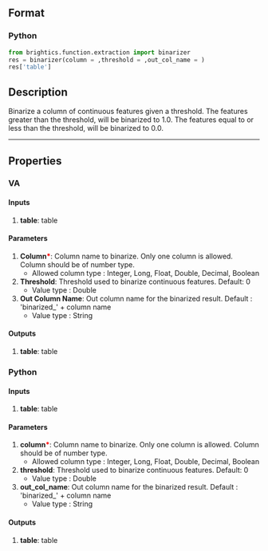## Format
### Python
```python
from brightics.function.extraction import binarizer
res = binarizer(column = ,threshold = ,out_col_name = )
res['table']
```

## Description
Binarize a column of continuous features given a threshold. The features greater than the threshold, will be binarized to 1.0. The features equal to or less than the threshold, will be binarized to 0.0.

---

## Properties
### VA
#### Inputs
1. **table**: table

#### Parameters
1. **Column**<b style="color:red">*</b>: Column name to binarize. Only one column is allowed. Column should be of number type.
   - Allowed column type : Integer, Long, Float, Double, Decimal, Boolean
2. **Threshold**: Threshold used to binarize continuous features. Default: 0
   - Value type : Double
3. **Out Column Name**: Out column name for the binarized result. Default : 'binarized_' + column name
   - Value type : String

#### Outputs
1. **table**: table

### Python
#### Inputs
1. **table**: table

#### Parameters
1. **column**<b style="color:red">*</b>: Column name to binarize. Only one column is allowed. Column should be of number type.
   - Allowed column type : Integer, Long, Float, Double, Decimal, Boolean
2. **threshold**: Threshold used to binarize continuous features. Default: 0
   - Value type : Double
3. **out_col_name**: Out column name for the binarized result. Default : 'binarized_' + column name
   - Value type : String

#### Outputs
1. **table**: table

